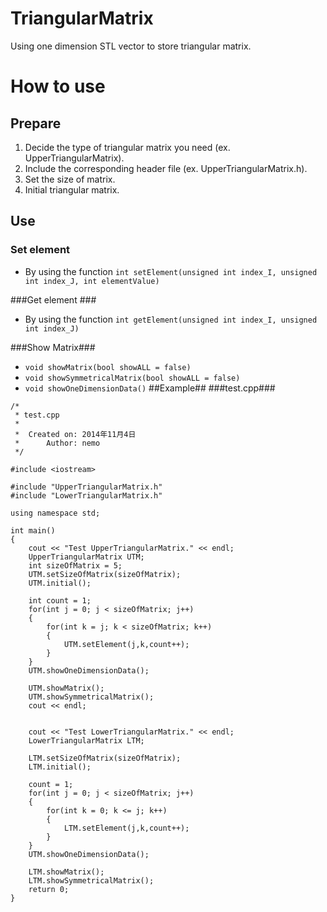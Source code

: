 TriangularMatrix
================

Using one dimension STL vector to store triangular matrix.


# How to use #

## Prepare ##
1. Decide the type of triangular matrix you need (ex. UpperTriangularMatrix).
2. Include the corresponding header file (ex. UpperTriangularMatrix.h).
3. Set the size of matrix.
4. Initial triangular matrix.

## Use ##

### Set element ###
+ By using the function 
`int setElement(unsigned int index_I, unsigned int index_J, int elementValue)`

###Get element ###
+ By using the function 
`int getElement(unsigned int index_I, unsigned int index_J)`

###Show Matrix###
+ `void showMatrix(bool showALL = false)`
+ `void showSymmetricalMatrix(bool showALL = false)`
+ `void showOneDimensionData()`
##Example##
###test.cpp###
```
/*
 * test.cpp
 *
 *  Created on: 2014年11月4日
 *      Author: nemo
 */

#include <iostream>

#include "UpperTriangularMatrix.h"
#include "LowerTriangularMatrix.h"

using namespace std;

int main()
{
    cout << "Test UpperTriangularMatrix." << endl;
    UpperTriangularMatrix UTM;
    int sizeOfMatrix = 5;
    UTM.setSizeOfMatrix(sizeOfMatrix);
    UTM.initial();

    int count = 1;
    for(int j = 0; j < sizeOfMatrix; j++)
    {
        for(int k = j; k < sizeOfMatrix; k++)
        {
            UTM.setElement(j,k,count++);
        }
    }
    UTM.showOneDimensionData();

    UTM.showMatrix();
    UTM.showSymmetricalMatrix();
    cout << endl;


    cout << "Test LowerTriangularMatrix." << endl;
    LowerTriangularMatrix LTM;

    LTM.setSizeOfMatrix(sizeOfMatrix);
    LTM.initial();

    count = 1;
    for(int j = 0; j < sizeOfMatrix; j++)
    {
        for(int k = 0; k <= j; k++)
        {
            LTM.setElement(j,k,count++);
        }
    }
    UTM.showOneDimensionData();

    LTM.showMatrix();
    LTM.showSymmetricalMatrix();
    return 0;
}
```